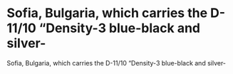 # Sofia, Bulgaria, which carries the D-11/10 “Density-3 blue-black and silver-

Sofia, Bulgaria, which carries the D-11/10 “Density-3 blue-black and silver-